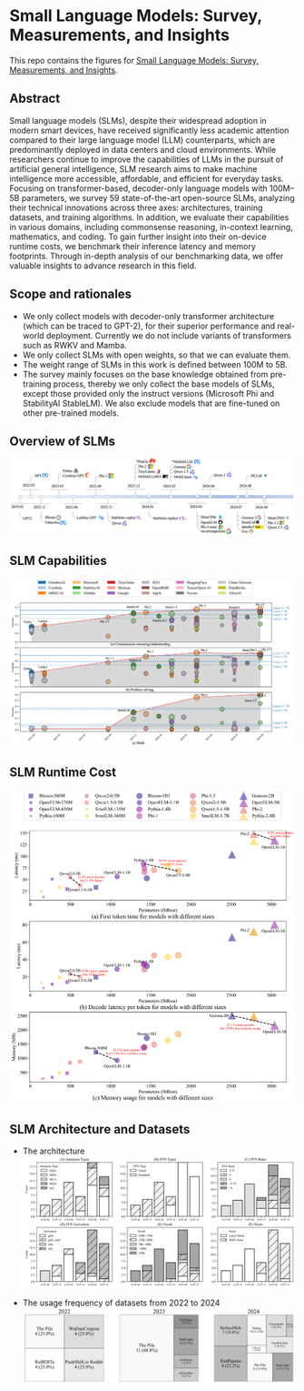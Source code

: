 # Small Language Models: Survey, Measurements, and Insights

This repo contains the figures for [Small Language Models: Survey, Measurements, and Insights]().

## Abstract

Small language models (SLMs), despite their widespread adoption in modern smart devices, have received significantly less academic attention compared to their large language model (LLM) counterparts, which are predominantly deployed in data centers and cloud environments. While researchers continue to improve the capabilities of LLMs in the pursuit of artificial general intelligence, SLM research aims to make machine intelligence more accessible, affordable, and efficient for everyday tasks. Focusing on transformer-based, decoder-only language models with 100M–5B parameters, we survey 59 state-of-the-art open-source SLMs, analyzing their technical innovations across three axes: architectures, training datasets, and training algorithms. In addition, we evaluate their capabilities in various domains, including commonsense reasoning, in-context learning, mathematics, and coding. To gain further insight into their on-device runtime costs, we benchmark their inference latency and memory footprints. Through in-depth analysis of our benchmarking data, we offer valuable insights to advance research in this field.

## Scope and rationales

- We only collect models with decoder-only transformer architecture (which can be traced to GPT-2), for their superior performance and real-world deployment. Currently we do not include variants of transformers such as RWKV and Mamba. 
- We only collect SLMs with open weights, so that we can evaluate them.
- The weight range of SLMs in this work is defined between 100M to 5B. 
- The survey mainly focuses on the base knowledge obtained from pre-training process, thereby we only collect the base models of SLMs, except those provided only the instruct versions (Microsoft Phi and StabilityAI StableLM). We also exclude models that are fine-tuned on other pre-trained models.

## Overview of SLMs
![Overview of SLMs](figs/overview.png)

## SLM Capabilities
![SLM Capabilities](figs/SLM_Capabilities.png)

## SLM Runtime Cost
![SLM Runtime Cost](figs/runtime_cost.png)

## SLM Architecture and Datasets
- The architecture
![SLM Architecture](figs/Figure-2b-[The%20architecture%20analysis%20of%20the%20SLM]-1.png)

- The usage frequency of datasets from 2022 to 2024
![SLM Datasets](figs/Figure-3-[The%20usage%20frequence%20of%20pre-training%20dataset]-1.png)



